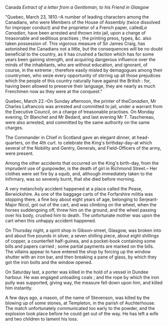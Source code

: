 Canada *Extract of a letter from a Gentleman, to his Friend  in Glasgow*"Quebec, March 23, 1810.–A number of leading characters among the Canadians, who were Members of the House of Assembly (twice dissolved for improper conduct) and the proprietor of a French paper, called*La Canadien*, have been arrested and thrown into jail, upon a charge of treasonable and seditious practises ; the printing press, types, &c. also taken possession of. This vigorous measure of Sir James Craig, has astonished the Canadians not a little, but the consequences will be no doubt beneficial to the country, as it has crushed a faction which has for some years been gaining strength, and acquiring dangerous influence over the minds of the inhabitants, who are without education, and ignorant, of course, in the extreme ; therefore easily misled by demagogues among their countrymen, who seize every opportunity of stirring up all those prejudices which the people of this country naturally have against the British : for, having been allowed to preserve their language, they are nearly as much Frenchmen now as they were at the conquest."Quebec, March 22.–On Sunday afternoon, the printer of the*Canadien*, Mr Charles Lafrancois was arrested and committed to jail, under a warrant from the Executive Council, on a charge of treasonable practises. On Monday evening, Dr Blanchet and Mr Bedard, and last evening Mr T. Taschereau, were also arrested, and committed by the same authority on the same charges.The Commander in Chief in Scotland gave an elegant dinner, at head-quarters, on the 4th curt. to celebrate the King's birthday-day–at which several of the Nobility and Gentry, Generals, and Field-Officers of the army, were present.Among the other accidents that occurred on the King's birth-day, from the imprudent use of gunpowder, is the death of girl in Richmond Street.– Her clothes were set fire by a squib, and, although immediately taken to the Infirmary, was so severely burnt, that she died before morning.A very melancholy accident happened at a place called the Pease, Berwickshire. As one of the baggage carts of the Forfarshire militia was stopping there, a fine boy about eight years of age, belonging to Serjeant-Major Nicol, got out of the cart, and was climbing on the wheel, when the horses suddengoing off, threw him on the ground, and the wheel passing over his body, crushed him to death. The unfortunate mother was upon the cart when this unhappy accident happened.On Thursday night, a spirit shop in Gibson-street, Glasgow, was broken into and about five pounds in silver, a seven shilling piece, about eight shillings of copper, a counterfeit half-guinea, and a pocket-book containing some bills and papers carried ; some partial payments are marked on the bills. The villains appear to have entered the shop by forcing up the window shutter with an iron bar, and then breaking a pane of glass, by which they got the iron bolts and the window opened.On Saturday last, a porter was killed in the hold of a vessel in Dundee harbour. He was engaged unloading coals ; and the rope by which the iron pully was supported, giving way, the measure fell down upon him, and killed him instantly.A few days ago, a mason, of the name of Stevenson, was killed by the blowing up of some stones, at Templeton, in the parish of Auchterhouse. The match unfortunately communicated too early to the powder, and the explosion took place before he could get out of the way. He has left a wife and two children to lament his loss.